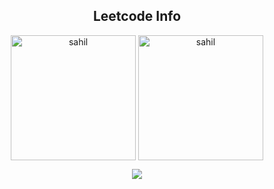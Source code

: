 <div align="center"> 
  
<h2 align="center">Leetcode Info</h2>  
<p align="center">
  <a href="https://leetcode.com/u/sahil_mujawar28/" target="_blank"><img align="center" src="[https://leetcode.com/static/images/badges/2024/gif/2024-02.gif" alt="sahil" height="200" width="200" /></a>
<!--   <a href="https://leetcode.com/u/sahil_mujawar28/" target="_blank"><img align="center" src="https://assets.leetcode.com/static_assets/marketing/2024-200.gif" alt="sahil" height="200" width="200" /></a> -->
  <a href="https://leetcode.com/u/sahil_mujawar28/" target="_blank"><img align="center" src="https://assets.leetcode.com/static_assets/marketing/2024-100.gif" alt="sahil" height="200" width="200" /></a>
</p>
<p align="center">
  
  <img align=top flex-grow=1 src="https://leetcard.jacoblin.cool/sahil_mujawar28?theme=dark&font=Nunito&ext=heatmap" />  
</p>

<br/>

